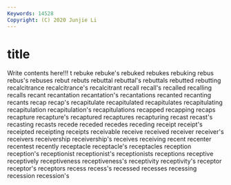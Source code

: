 ```yaml
---
Keywords: 14528
Copyright: (C) 2020 Junjie Li
---
```


# title

Write contents here!!!
t 
rebuke 
rebuke's
rebuked 
rebukes 
rebuking 
rebus 
rebus's 
rebuses 
rebut 
rebuts 
rebuttal 
rebuttal's
rebuttals 
rebutted 
rebutting 
recalcitrance 
recalcitrance's 
recalcitrant 
recall 
recall's 
recalled 
recalling
recalls 
recant 
recantation 
recantation's 
recantations 
recanted 
recanting 
recants 
recap 
recap's
recapitulate 
recapitulated 
recapitulates 
recapitulating 
recapitulation 
recapitulation's 
recapitulations 
recapped 
recapping 
recaps
recapture 
recapture's 
recaptured 
recaptures 
recapturing 
recast 
recast's 
recasting 
recasts 
recede
receded 
recedes 
receding 
receipt 
receipt's 
receipted 
receipting 
receipts 
receivable 
receive
received 
receiver 
receiver's 
receivers 
receivership 
receivership's 
receives 
receiving 
recent 
recenter
recentest 
recently 
receptacle 
receptacle's 
receptacles 
reception 
reception's 
receptionist 
receptionist's 
receptionists
receptions 
receptive 
receptively 
receptiveness 
receptiveness's 
receptivity 
receptivity's 
receptor 
receptor's 
receptors
recess 
recess's 
recessed 
recesses 
recessing 
recession 
recession's 

